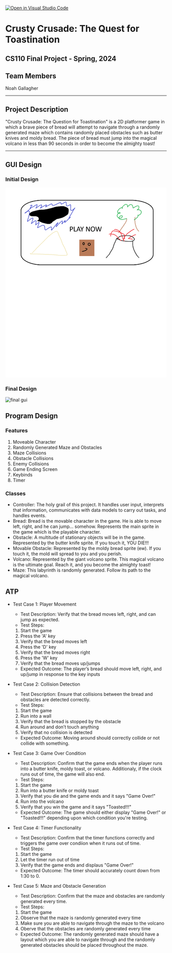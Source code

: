 [![Open in Visual Studio Code](https://classroom.github.com/assets/open-in-vscode-718a45dd9cf7e7f842a935f5ebbe5719a5e09af4491e668f4dbf3b35d5cca122.svg)](https://classroom.github.com/online_ide?assignment_repo_id=14588413&assignment_repo_type=AssignmentRepo)



# Crusty Crusade: The Quest for Toastination
## CS110 Final Project - Spring, 2024 

## Team Members

Noah Gallagher


***

## Project Description

"Crusty Crusade: The Question for Toastination" is a 2D platformer game in which a brave piece of bread will attempt to navigate through a randomly generated maze which contains randomly placed obstacles such as butter knives and moldy bread. The piece of bread must jump into the magical volcano in less than 90 seconds in order to become the almighty toast!

***    

## GUI Design

### Initial Design

![initial gui](assets/gui.jpg)

### Final Design

![final gui](assets/finalgui.jpg)

## Program Design

### Features

1. Moveable Character
2. Randomly Generated Maze and Obstacles
3. Maze Collisions
4. Obstacle Collisions 
5. Enemy Collisions
6. Game Ending Screen
7. Keybinds
8. Timer

### Classes

- Controller: The holy grail of this project. It handles user input, interprets that information, communicates with data models to carry out tasks, and handles events. 
- Bread: Bread is the movable character in the game. He is able to move left, right, and he can jump... somehow. Represents the main sprite in the game which is the playable character. 
- Obstacle: A multitude of stationary objects will be in the game. Represented by the butter knife sprite. If you touch it, YOU DIE!!!
- Movable Obstacle: Represented by the moldy bread sprite (ew). If you touch it, the mold will spread to you and you perish. 
- Volcano: Represented by the giant volcano sprite. This magical volcano is the ultimate goal. Reach it, and you become the almighty toast!
- Maze: This labyrinth is randomly generated. Follow its path to the magical volcano.

## ATP
- Test Case 1: Player Movement
    - Test Description: Verify that the bread moves left, right, and can jump as expected.
    - Test Steps:
    1. Start the game
    2. Press the 'A' key 
    3. Verify that the bread moves left
    4. Press the 'D' key
    5. Verify that the bread moves right
    6. Press the 'W' key
    7. Verify that the bread moves up/jumps
    - Expected Outcome: The player’s bread should move left, right, and up/jump in response to the key inputs

- Test Case 2: Collision Detection
    - Test Description: Ensure that collisions between the bread and obstacles are detected correctly.
    - Test Steps:
    1. Start the game
    2. Run into a wall
    3. Verify that the bread is stopped by the obstacle
    4. Run around and don’t touch anything
    5. Verify that no collision is detected
    - Expected Outcome: Moving around should correctly collide or not collide with something. 

- Test Case 3: Game Over Condition
    - Test Description: Confirm that the game ends when the player runs into a butter knife, moldy toast, or volcano. Additionaly, if the clock runs out of time, the game will also end.
    - Test Steps:
    1. Start the game
    2. Run into a butter knife or moldy toast
    3. Verify that you die and the game ends and it says "Game Over!"
    4. Run into the volcano
    5. Verify that you win the game and it says "Toasted!!!"
    - Expected Outcome: The game should either display "Game Over!" or "Toasted!!!" depending upon which condition you're testing.

- Test Case 4: Timer Functionality
    - Test Description: Confirm that the timer functions correctly and triggers the game over condiion when it runs out of time.
    - Test Steps:
    1. Start the game
    2. Let the timer run out of time
    3. Verify that the game ends and displaus "Game Over!"
    - Expected Outcome: The timer should accurately count down from 1:30 to 0. 

- Test Case 5: Maze and Obstacle Generation
    - Test Description: Confirm that the maze and obstacles are randomly generated every time.
    - Test Steps:
    1. Start the game
    2. Observe that the maze is randomly generated every time
    3. Make sure you are able to navigate through the maze to the volcano
    4. Oberve that the obstacles are randomly generated every time
    - Expected Outcome: The randomly generated maze should have a layout which you are able to navigate through and the randomly generated obstacles should be placed throughout the maze.


